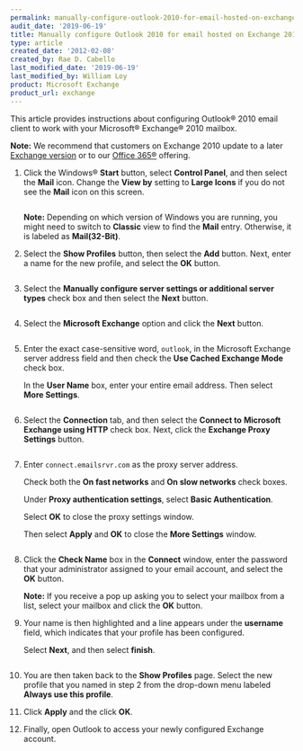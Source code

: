 ```yaml
---
permalink: manually-configure-outlook-2010-for-email-hosted-on-exchange-2010/
audit_date: '2019-06-19'
title: Manually configure Outlook 2010 for email hosted on Exchange 2010
type: article
created_date: '2012-02-08'
created_by: Rae D. Cabello
last_modified_date: '2019-06-19'
last_modified_by: William Loy
product: Microsoft Exchange
product_url: exchange
---
```


This article provides instructions about configuring Outlook&reg; 2010 email client to work with your Microsoft&reg; Exchange&reg; 2010 mailbox.

**Note:** We recommend that customers on Exchange 2010 update to a later [Exchange version](/how-to/upgrading-your-exchange-version) or to our [Office 365&reg;](/how-to/upgrade-rackspace-email-and-microsoft-exchange-to-office-365-faq) offering.

1. Click the Windows&reg; **Start** button, select **Control Panel**, and then select the
   **Mail** icon. Change the **View by** setting to **Large Icons** if you do not see the **Mail** icon on this screen.

   <img src="(EA)Outlook2010ExchangeTwo.png" alt="" />

   **Note:** Depending on which version of Windows you are running, you might need
   to switch to **Classic** view to find the **Mail** entry. Otherwise, it is
   labeled as **Mail(32-Bit)**.

2. Select the **Show Profiles** button, then select the **Add** button.
   Next, enter a name for the new profile, and select the **OK** button.

   <img src="(EA)Outlook2010Exchange4.png" alt="" />

3. Select the **Manually configure server settings or additional server**
   **types** check box and then select the **Next** button.

   <img src="(EA)Outlook2010Exchange50.png" alt="" />

4. Select the **Microsoft Exchange** option and click
   the **Next** button.

   <img src="(EA)Outlook2010Exchange6.png" alt="" />

5. Enter the exact case-sensitive word, `outlook`, in the Microsoft Exchange server address field
   and then check the **Use Cached Exchange Mode** check box.

   In the **User Name** box, enter your entire email address.
   Then select **More Settings**.

   <img src="(EA)Outlook2010WithExchange2010.png" alt="" />

6. Select the **Connection** tab, and then select the **Connect to**
  **Microsoft Exchange using HTTP** check box. Next, click
   the **Exchange Proxy Settings** button.

   <img src="(EA)Outlook2010Exchange8.png" alt="" />

7. Enter `connect.emailsrvr.com` as the proxy server address.

   Check both the **On fast networks** and **On slow networks** check boxes.

   Under **Proxy authentication settings**, select **Basic
   Authentication**.  

   Select **OK** to close the proxy settings window.

   Then select **Apply** and **OK** to close the **More Settings** window.

   <img src="(EA)Outlook2010WithExchange20102.png" alt="" />

8. Click the **Check Name** box in the **Connect** window, enter the password that your  administrator assigned to your
   email account, and select the **OK** button.

   **Note:** If you receive a pop up asking you to select your mailbox from a
   list, select your mailbox and click the **OK** button.

9. Your name is then highlighted and a line appears under the
   **username** field, which indicates that your profile has been configured.

   Select **Next**, and then select **finish**.

   <img src="(EA)Outlook2010WithExchange20103.png" alt="" />

10. You are then taken back to the **Show Profiles** page. Select the new profile that you named in step 2 from the drop-down menu labeled **Always use this profile**.

11. Click **Apply** and the click **OK**. 

12. Finally, open Outlook to access your newly configured Exchange account.
